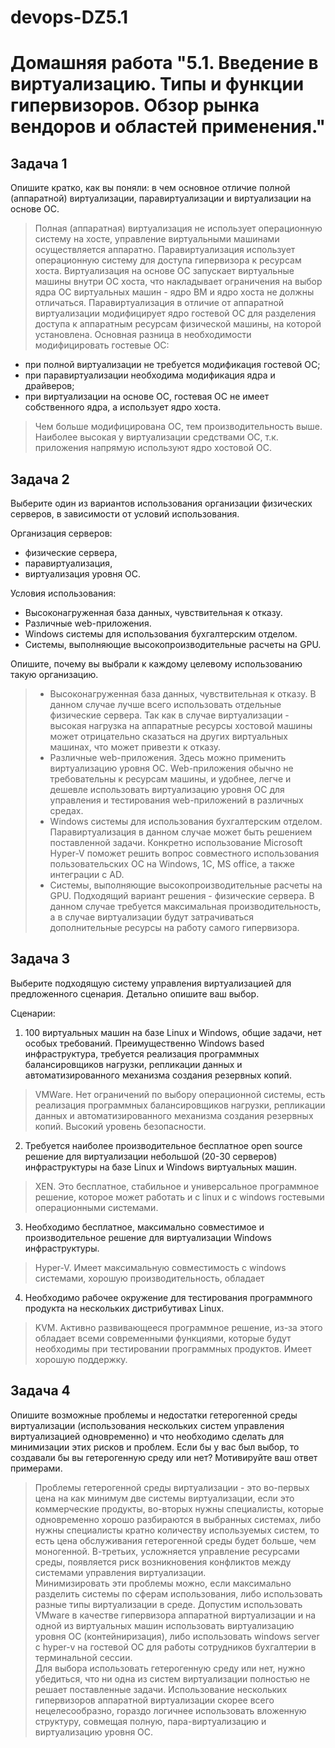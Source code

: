 # devops-DZ5.1

# Домашняя работа "5.1. Введение в виртуализацию. Типы и функции гипервизоров. Обзор рынка вендоров и областей применения."


## Задача 1

Опишите кратко, как вы поняли: в чем основное отличие полной (аппаратной) виртуализации, паравиртуализации и виртуализации на основе ОС.  

>  Полная (аппаратная) виртуализация не использует операционную систему на хосте, управление виртуальными машинами осуществляется аппаратно. Паравиртуализация
  использует операционную систему для доступа гипервизора к ресурсам хоста. Виртуализация на основе ОС запускает виртуальные машины внутри ОС хоста, что накладывает ограничения
  на выбор ядра ОС виртуальных машин - ядро ВМ и ядро хоста не должны отличаться.
>  Паравиртуализация в отличие от аппаратной виртуализации модифицирует ядро гостевой ОС для разделения доступа к аппаратным ресурсам физической машины, на которой установлена.
>  Основная разница в необходимости модифицировать гостевые ОС:
- при полной виртуализации не требуется модификация гостевой ОС;
- при паравиртуализации необходима модификация ядра и драйверов;
- при виртуализации на основе ОС, гостевая ОС не имеет собственного ядра, а использует ядро хоста.  

> Чем больше модифицирована ОС, тем производительность выше. Наиболее высокая у виртуализации средствами ОС,
т.к. приложения напрямую используют ядро хостовой ОС.

## Задача 2

Выберите один из вариантов использования организации физических серверов, в зависимости от условий использования.

Организация серверов:
- физические сервера,
- паравиртуализация,
- виртуализация уровня ОС.

Условия использования:
- Высоконагруженная база данных, чувствительная к отказу.
- Различные web-приложения.
- Windows системы для использования бухгалтерским отделом.
- Системы, выполняющие высокопроизводительные расчеты на GPU.

Опишите, почему вы выбрали к каждому целевому использованию такую организацию.  
> - Высоконагруженная база данных, чувствительная к отказу.
В данном случае лучше всего использовать отдельные физические сервера. Так как в случае виртуализации - высокая нагрузка на аппаратные ресурсы хостовой машины может отрицательно сказаться на других виртуальных машинах, что может привезти к отказу.
> - Различные web-приложения.
Здесь можно применить виртуализацию уровня ОС. Web-приложения обычно не требовательны к ресурсам машины, и удобнее, легче и дешевле использовать виртуализацию уровня ОС для управления и тестирования web-приложений в различных средах.
> - Windows системы для использования бухгалтерским отделом.
Паравиртуализация в данном случае может быть решением поставленной задачи. Конкретно использование Microsoft Hyper-V поможет решить вопрос совместного использования пользовательских ОС на Windows, 1С, MS office, а также интеграции с AD.
> - Системы, выполняющие высокопроизводительные расчеты на GPU.
Подходящий вариант решения - физические сервера. В данном случае требуется максимальная производительность, а в случае виртуализации будут затрачиваться дополнительные ресурсы на работу самого гипервизора.

## Задача 3

Выберите подходящую систему управления виртуализацией для предложенного сценария. Детально опишите ваш выбор.

Сценарии:

1. 100 виртуальных машин на базе Linux и Windows, общие задачи, нет особых требований. Преимущественно Windows based инфраструктура, требуется реализация программных балансировщиков нагрузки, репликации данных и автоматизированного механизма создания резервных копий.  
> VMWare. Нет ограничений по выбору операционной системы, есть реализация программных балансировщиков нагрузки, репликации данных и автоматизированного механизма создания резервных копий. Высокий уровень безопасности. 
2. Требуется наиболее производительное бесплатное open source решение для виртуализации небольшой (20-30 серверов) инфраструктуры на базе Linux и Windows виртуальных машин.  
> XEN. Это бесплатное, стабильное и универсальное программное решение, которое может работать и с linux и с windows гостевыми операционными системами.  
3. Необходимо бесплатное, максимально совместимое и производительное решение для виртуализации Windows инфраструктуры.  
> Hyper-V. Имеет максимальную совместимость с windows системами, хорошую производительность, обладает 
4. Необходимо рабочее окружение для тестирования программного продукта на нескольких дистрибутивах Linux.  
> KVM. Активно развивающееся программное решение, из-за этого обладает всеми современными функциями, которые будут необходимы при тестировании программных продуктов. Имеет хорошую поддержку.

## Задача 4

Опишите возможные проблемы и недостатки гетерогенной среды виртуализации (использования нескольких систем управления виртуализацией одновременно) и что необходимо сделать для минимизации этих рисков и проблем. Если бы у вас был выбор, то создавали бы вы гетерогенную среду или нет? Мотивируйте ваш ответ примерами.  

> Проблемы гетерогенной среды виртуализации - это во-первых цена на как минимум две системы виртуализации, если это коммерческие продукты, во-вторых нужны специалисты, которые одновременно хорошо разбираются в выбранных системах, либо нужны специалисты кратно количеству используемых систем, то есть цена обслуживания гетерогенной среды будет больше, чем моногенной. В-третьих, усложняется управление ресурсами среды, появляется риск возникновения конфликтов между системами управления виртуализации.  
Минимизировать эти проблемы можно, если максимально разделить системы по сферам использования, либо использовать разные типы виртуализации в среде. Допустим использовать VMware в качестве гипервизора аппаратной виртуализации и на одной из виртуальных машин использовать виртуализацию уровня ОС (контейниризация), либо использовать windows server с hyper-v на гостевой ОС для работы сотрудников бухгалтерии в терминальной сессии.  
Для выбора использовать гетерогенную среду или нет, нужно убедиться, что ни одна из систем виртуализации полностью не решает поставленные задачи. Использование нескольких гипервизоров аппаратной виртуализации скорее всего нецелесообразно, гораздо логичнее использовать вложенную структуру, совмещая полную, пара-виртуализацию и виртуализацию уровня ОС.
